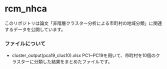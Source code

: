 # rcm_nhca
このリポジトリは論文「非階層クラスター分析による市町村の地域分類」に関連するデータを公開しています。

### ファイルについて
- cluster_output(pca19_clus10).xlsx
  PC1~PC19を用いて、市町村を10個のクラスターに分類した結果をまとめたファイルです。
